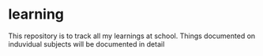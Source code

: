 # learning

This repository is to track all my learnings at school.
Things documented on induvidual subjects will be documented in detail
